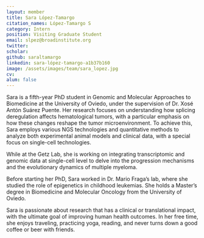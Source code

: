 ```yaml
---
layout: member
title: Sara López-Tamargo
citation_names: López-Tamargo S
category: Intern
position: Visiting Graduate Student
email: slpez@broadinstitute.org
twitter: 
scholar: 
github: saraltamargo
linkedin: sara-lópez-tamargo-a1b37b160
image: /assets/images/team/sara_lopez.jpg
cv: 
alum: false
---
```


Sara is a fifth-year PhD student in Genomic and Molecular Approaches to Biomedicine at the University of Oviedo, under the supervision of Dr. Xosé Antón Suárez Puente. Her research focuses on understanding how splicing deregulation affects hematological tumors, with a particular emphasis on how these changes reshape the tumor microenvironment. To achieve this, Sara employs various NGS technologies and quantitative methods to analyze both experimental animal models and clinical data, with a special focus on single-cell technologies.

While at the Getz Lab, she is working on integrating transcriptomic and genomic data at single-cell level to delve into the progression mechanisms and the evolutionary dynamics of multiple myeloma.

Before starting her PhD, Sara worked in Dr. Mario Fraga’s lab, where she studied the role of epigenetics in childhood leukemias. She holds a Master’s degree in Biomedicine and Molecular Oncology from the University of Oviedo.

Sara is passionate about research that has a clinical or translational impact, with the ultimate goal of improving human health outcomes. In her free time, she enjoys traveling, practicing yoga, reading, and never turns down a good coffee or beer with friends.
